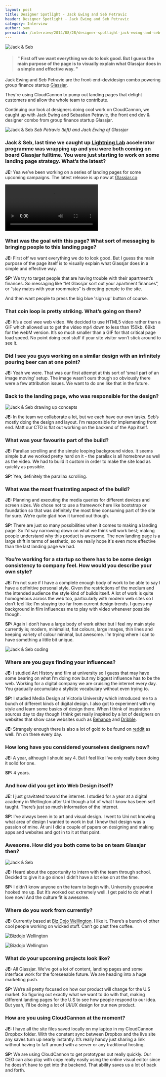 ```yaml
---
layout: post
title: Designer Spotlight - Jack Ewing and Seb Petravic
header: Designer Spotlight - Jack Ewing and Seb Petravic
category: Interview
author: sam
permalink: /interview/2014/08/28/designer-spotlight-jack-ewing-and-seb-petravic.html 
---
```


![Jack & Seb](/img/blog/ds-jack-ewing-and-seb-petravic/Seb_Jack.jpg "Jack Ewing & Seb Petravic of Glassjar")

> #### " First off we want everything we do to look good. But I guess the main purpose of the page is to visually explain what Glassjar does in a simple and effective way. " #### 

Jack Ewing and Seb Petravic are the front-end-dev/design combo powering group finance startup [Glassjar](https://glassjar.co/ "Stay mates with your roommates!").

They're using CloudCannon to pump out landing pages that delight customers and allow the whole team to contribute.

<!-- excerpt stop -->

Continuing our look at designers doing cool work on CloudCannon, we caught up with Jack Ewing and Sebastian Petravic, the front end dev & designer combo from group finance startup Glassjar.

![Jack & Seb](/img/blog/ds-jack-ewing-and-seb-petravic/Seb_Jack.jpg "Jack Ewing & Seb Petravic of Glassjar")
*Seb Petravic (left) and Jack Ewing of Glassjar*

### Jack & Seb, last time we caught up [Lightning Lab](http://www.lightninglab.co.nz "Lightning Lab website") accelerator programme was wrapping up and you were both coming on board Glassjar fulltime. You were just starting to work on some landing page strategy. What’s the latest? ###

**JE:** 	Yea we’ve been working on a series of landing pages for some upcoming campaigns. The latest release is up now at [Glassjar.co](https://glassjar.co/ "Click to visit Glassjar's latest landing page")

<a href="https://glassjar.co.nz/">
	<video autoplay="autoplay" loop="loop">
		<source src="/img/blog/ds-jack-ewing-and-seb-petravic/GlassjarLandingPage.mp4" type="video/mp4" />
		<source src="/img/blog/ds-jack-ewing-and-seb-petravic/GlassjarLandingPage.ogv" type="video/ogg" />
		Your browser does not support the video tag - head to [www.glassjar.co](www.glassjar.co) to see what we're talking about.
	</video>
</a>


### What was the goal with this page? What sort of messaging is bringing people to this landing page? ###

**JE:**		First off we want everything we do to look good. But I guess the main purpose of the page itself is to visually explain what Glassjar does in a simple and effective way. 

**SP:**	We try to target people that are having trouble with their apartment’s finances. So messaging like “let Glassjar sort out your apartment finances”, or “stay mates with your roommates” is directing people to the site.

And then want people to press the big blue 'sign up' button of course.

### That coin loop is pretty striking. What’s going on there? ###

**JE:** 	It’s a cool wee web video. We decided to use HTML5 video rather than a GIF which allowed us to get the video mp4 down to less than 150kb. 69kb for the webM version. It’s so much smaller than a GIF for that critical page load speed. No point doing cool stuff if your site visitor won’t stick around to see it. 

### Did I see you guys working on a similar design with an infinitely pouring beer can at one point? ###

**JE:** 	Yeah we were. That was our first attempt at this sort of ‘small part of an image moving’ setup. The image wasn’t ours though so obviously there were a few attribution issues. We want to do one like that in the future.

### Back to the landing page, who was responsible for the design? ###

![Jack & Seb drawing up concepts](/img/blog/ds-jack-ewing-and-seb-petravic/Whiteboard.jpg "Jack & Seb working on Glassjar concepts")
	
**JE:** 	In the team we collaborate a lot, but we each have our own tasks. Seb’s mostly doing the design and layout.  I’m responsible for implementing front end. Matt our CTO is flat out working on the backend of the App itself.

### What was your favourite part of the build? ###

**JE:**		Parallax scrolling and the simple looping background video. It seems simple but we worked pretty hard on it - the parallax is all homebrew as well as the video. We had to build it custom in order to make the site load as quickly as possible.

**SP:**		Yea, definitely the parallax scrolling.

### What was the most frustrating aspect of the build? ###

**JE:** 	Planning and executing the media queries for different devices and screen sizes. We chose not to use a framework here like bootstrap or foundation so that was definitely the most time consuming part of the site for sure. We’re quite glad how it turned out though.

**SP:** 	There are just so many possibilities when it comes to making a landing page. So I'd say narrowing down on what we think will work best; making people understand why this product is awesome. The new landing page is a large shift in terms of aesthetic, so we really hope it's even more effective than the last landing page we had. 


### You’re working for a startup so there has to be some design consistency to company feel. How would you describe your own style? ###

**JE:** 	I’m not sure if I have a complete enough body of work to be able to say I have a definitive personal style. Given the restrictions of the medium and the intended audience the style kind of builds itself. A lot of work is quite homogenous across the web too, particularly with modern web sites so I don’t feel like I’m straying too far from current design trends. I guess my background in film influences me to play with video whenever possible though.

**SP:**		Again I don’t have a large body of work either but I feel my main style currently is; modern, minimalist, flat colours, large images, thin lines and keeping variety of colour minimal, but awesome. I’m trying where I can to have something a little bit unique.

![Jack & Seb coding](/img/blog/ds-jack-ewing-and-seb-petravic/Over_shoulder_laptop.jpg "Jack & Seb collaborating on landing page code")

### Where are you guys finding your influences? ###

**JE:**		I studied Art History and film at university so I guess that may have some bearing on what I’m doing now but my biggest influence has to be the web. Working for a digital company we are cruising the internet every day. You gradually accumulate a stylistic vocabulary without even trying to.

**SP:** 	I studied Media Design at Victoria University which introduced me to a bunch of different kinds of digital design. I also got to experiment with my style and learn some basics of design there. When I think of inspiration sources day to day though I think get really inspired by a lot of designers on websites that show case websites such as [Behance](https://www.behance.net/ "Behance - Showcase & discover creative work") and [Dribble](https://dribbble.com/ "Dribble - Show and tell for designers"). 

**JE:** 	Strangely enough there is also a lot of gold to be found on [reddit](http://www.reddit.com/ "reddit - the frontpage of the internet") as well. I’m on there every day.

### How long have you considered yourselves designers now? ###

**JE:** A year, although I should say 4. But I feel like I’ve only really been doing it solid for one.

**SP:** 4 years.

### And how did you get into Web Design itself? ###

**JE:** 	I just gravitated toward the internet. I studied for a year at a digital academy in Wellington after Uni though a lot of what I know has been self taught. There’s just so much information of the internet. 

**SP:**		I've always been in to art and visual design. I went to Uni not knowing what area of design I wanted to work in but I knew that design was a passion of mine. At uni I did a couple of papers on designing and making apps and websites and got in to it at that point. 


### Awesome. How did you both come to be on team Glassjar then? ###

![Jack & Seb](/img/blog/ds-jack-ewing-and-seb-petravic/JACK_SEB_COMPUTER.jpg "Jack & Seb of team Glassjar")

**JE:** 	Heard about the opportunity to intern with the team through school. Decided to give it a go since I didn’t have a lot else on at the time.

**SP:**		I didn’t know anyone on the team to begin with. University grapevine hooked me up. But It’s worked out extremely well. I get paid to do what I love now! And the culture fit is awesome.

### Where do you work from currently? ###

**JE:**		Currently based at [Biz Dojo Wellington](http://bizdojo.com/). I like it. There’s a bunch of other cool people working on wicked stuff. Can’t go past free coffee. 

![Bizdojo Wellington](/img/blog/ds-jack-ewing-and-seb-petravic/DOJO_Outside.jpg "Outside BizDojo Wellington, NZ")

![Bizdojo Wellington](/img/blog/ds-jack-ewing-and-seb-petravic/Workspace.jpg "Inside BizDojo Wellington, NZ")

### What do your upcoming projects look like? ###

**JE:**		All Glassjar. We’ve got a lot of content, landing pages and some interface work for the foreseeable future. We are heading into a huge marketing push.

**SP:** 	We’re all pretty focused on how our product will change for the U.S market. So figuring out exactly what we want to do with that, making different landing pages for the U.S to see how people respond to our idea. But yeah, I’ll be doing a lot of UI/UX design for our new product.   

### How are you using CloudCannon at the moment? ###

**JE:**		I have all the site files saved locally on my laptop in my CloudCannon Dropbox folder. With the constant sync between Dropbox and the live site any saves turn up nearly instantly. It’s really handy just sharing a link without having to faff around with a server or any traditional hosting. 

**SP:**		We are using CloudCannon to get prototypes out really quickly. Our CEO can also play with copy really easily using the online visual editor since he doesn’t have to get into the backend. That ability saves us a lot of back and forth.
